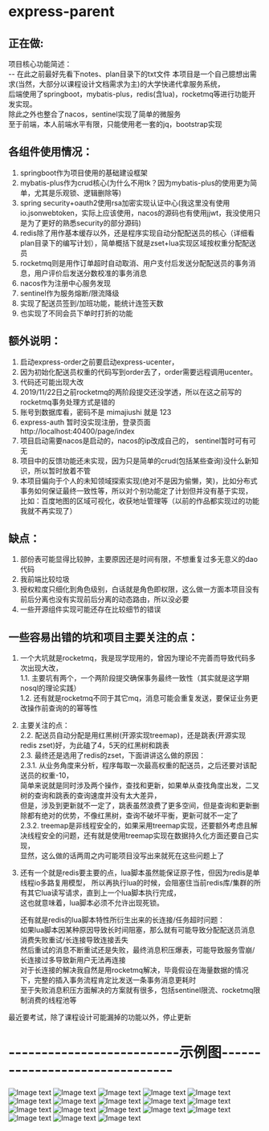 # express-parent
正在做:
--  
项目核心功能简述：   
-- 在此之前最好先看下notes、plan目录下的txt文件
本项目是一个自己臆想出需求(当然，大部分以课程设计文档需求为主)的大学快递代拿服务系统，   
后端使用了springboot，mybatis-plus，redis(含lua)，rocketmq等进行功能开发实现。   
除此之外也整合了nacos，sentinel实现了简单的微服务   
至于前端，本人前端水平有限，只能使用老一套的jq，bootstrap实现   

各组件使用情况：
--
1. springboot作为项目使用的基础建设框架    
2. mybatis-plus作为crud核心(为什么不用tk？因为mybatis-plus的使用更为简单，尤其是乐观锁、逻辑删除等)    
3. spring security+oauth2使用rsa加密实现认证中心(我这里没有使用io.jsonwebtoken，实际上应该使用，nacos的源码也有使用jjwt，我没使用只是为了更好的熟悉security的部分源码)      
4. redis除了用作基本缓存以外，还是程序实现自动分配配送员的核心（详细看plan目录下的编写计划），简单概括下就是zset+lua实现区域按权重分配配送员   
5. rocketmq则是用作订单超时自动取消、用户支付后发送分配配送员的事务消息，用户评价后发送分数校准的事务消息   
6. nacos作为注册中心服务发现   
7. sentinel作为服务熔断/限流降级    
8. 实现了配送员签到/加班功能，能统计连签天数    
9. 也实现了不同会员下单时打折的功能    

额外说明：
--
1. 启动express-order之前要启动express-ucenter，   
2. 因为初始化配送员权重的代码写到order去了，order需要远程调用ucenter。   
3. 代码还可能出现大改   
4. 2019/11/22日之前rocketmq的两阶段提交还没学透，所以在这之前写的rocketmq事务处理方式是错的   
5. 账号到数据库看，密码不是 mimajiushi 就是 123   
6. express-auth 暂时没实现注册，登录页面 http://localhost:40400/page/index   
7. 项目启动需要nacos是启动的，nacos的ip改成自己的， sentinel暂时可有可无    
8. 项目中的反馈功能还未实现，因为只是简单的crud(包括某些查询)没什么新知识，所以暂时放着不管
9. 本项目偏向于个人的未知领域探索实现(绝对不是因为偷懒，笑)，比如分布式事务如何保证最终一致性等，所以对个别功能定了计划但并没有基于实现，   
    比如：百度地图的区域可视化，收获地址管理等（以前的作品都实现过的功能我就不再实现了）

缺点：
--
1. 部份表可能显得比较肿，主要原因还是时间有限，不想重复过多无意义的dao代码    
2. 我前端比较垃圾    
3. 授权粒度只细化到角色级别，白话就是角色即权限，这么做一方面本项目没有前后分离也没有实现前后分离的动态路由，所以没必要   
4. 一些开源组件实现可能还存在比较细节的错误    

一些容易出错的坑和项目主要关注的点：
--
1. 一个大坑就是rocketmq，我是现学现用的，曾因为理论不完善而导致代码多次出现大改，   
    1.1. 主要坑有两个，一个两阶段提交确保事务最终一致性（其实就是这学期nosql的理论实践）  
    1.2. 还有就是rocketmq不同于其它mq，消息可能会重复发送，要保证业务更改操作前查询的的幂等性   
2. 主要关注的点：    
    2.2. 配送员自动分配是用红黑树(开源实现treemap)，还是跳表(开源实现redis zset)好，为此磕了4，5天的红黑树和跳表    
    2.3. 最终还是选用了redis的zset，下面讲讲这么做的原因：   
        2.3.1. 从业务角度来分析，程序每取一次最高权重的配送员，之后还要对该配送员的权重-10，   
               简单来说就是同时涉及两个操作，查找和更新，如果单从查找角度出发，二叉树的查询和跳表的查询速度并没有太大差异，   
               但是，涉及到更新就不一定了，跳表虽然浪费了更多空间，但是查询和更新删除都有绝对的优势，不像红黑树，查询不破坏平衡，更新可就不一定了    
        2.3.2. treemap是非线程安全的，如果采用treemap实现，还要额外考虑且解决线程安全的问题，还有就是使用treemap实现在数据持久化方面还要自己实现，   
               显然，这么做的话两周之内可能项目没写出来就死在这些问题上了       
3. 还有一个就是redis要主要的点，lua脚本虽然能保证原子性，但因为redis是单线程io多路复用模型，
    所以再执行lua的时候，会阻塞住当前redis库/集群的所有其它lua读写请求，直到上一个lua脚本执行完成，   
    这也就意味着，lua脚本必须不允许出现死锁。   
    
    还有就是redis的lua脚本特性所衍生出来的长连接/任务超时问题：   
    如果lua脚本因某种原因导致长时间阻塞，那么就有可能导致分配配送员消息消费失败重试/长连接导致连接丢失   
    然后重试的消息不断重试还是失败，最终消息积压爆表，可能导致服务雪崩/长连接过多导致新用户无法再连接   
    对于长连接的解决我自然是用rocketmq解决，毕竟假设在海量数据的情况下，完整的插入事务流程肯定比发送一条事务消息更耗时   
    至于失败消息积压方面解决的方案就有很多，包括sentinel限流、rocketmq限制消费的线程池等
       
    
最近要考试，除了课程设计可能漏掉的功能以外，停止更新

# --------------------------示例图-------------------------------

![Image text](<http://www.wenjie.store/express-parent%E4%B8%8B%E5%8D%95%E9%A1%B5.png>)
![Image text](<http://www.wenjie.store/express-parent%E5%AE%8C%E6%88%90%E8%AE%A2%E5%8D%95.png>)
![Image text](<http://www.wenjie.store/express-parent%E6%97%B6%E9%97%B4%E6%9F%A5%E8%AF%A2%E8%8C%83%E5%9B%B4%E5%86%85%E4%B8%89%E7%A7%8D%E8%AE%A2%E5%8D%95%E7%9A%84%E4%BA%A4%E6%98%93%E6%83%85%E5%86%B5.png>)
![Image text](<http://www.wenjie.store/express-parent%E6%97%B6%E9%97%B4%E6%9F%A5%E8%AF%A2%E9%85%8D%E9%80%81%E5%91%98%E5%AE%8C%E6%88%90%E5%8D%95%E6%95%B0.png>)
![Image text](<http://www.wenjie.store/express-parent%E6%9F%A5%E7%9C%8B%E8%AE%A2%E5%8D%95%E8%AF%A6%E6%83%85.png>)
![Image text](<http://www.wenjie.store/express-parent%E6%9F%A5%E7%9C%8B%E8%AE%A2%E5%8D%95%E9%A1%B5.png>)
![Image text](<http://www.wenjie.store/express-parent%E7%94%A8%E6%88%B7%E8%AF%84%E4%BB%B7%E6%9F%A5%E7%9C%8B.png>)
![Image text](<http://www.wenjie.store/express-parent%E7%99%BB%E5%BD%95%E5%90%8E%E9%A6%96%E9%A1%B5.png>)
![Image text](<http://www.wenjie.store/express-parent%E7%AE%A1%E7%90%86%E5%91%98%E6%9F%A5%E7%9C%8B%E7%94%A8%E6%88%B7%E5%88%97%E8%A1%A8.png>)
![Image text](<http://www.wenjie.store/express-parent%E7%AE%A1%E7%90%86%E5%91%98%E6%9F%A5%E7%9C%8B%E7%94%A8%E6%88%B7%E7%AD%BE%E5%88%B0.png>)
![Image text](<http://www.wenjie.store/express-parent%E7%AE%A1%E7%90%86%E5%91%98%E6%9F%A5%E7%9C%8B%E8%AE%A2%E5%8D%95%E5%88%97%E8%A1%A8.png>)
![Image text](<http://www.wenjie.store/express-parent%E7%AE%A1%E7%90%86%E5%91%98%E9%A6%96%E9%A1%B5.png>)
![Image text](<http://www.wenjie.store/express-parent%E8%87%AA%E5%B7%B1%E4%BF%A1%E6%81%AF%E6%9F%A5%E7%9C%8B.png>)
![Image text](<http://www.wenjie.store/express-parent%E8%AE%A2%E5%8D%95%E5%BC%82%E5%B8%B8.png>)
![Image text](<http://www.wenjie.store/express-parent%E9%85%8D%E9%80%81%E5%91%98%E6%9F%A5%E7%9C%8B%E8%AE%A2%E5%8D%95%E5%88%97%E8%A1%A8.png>)
![Image text](<http://www.wenjie.store/express-parent%E9%85%8D%E9%80%81%E5%91%98%E6%9F%A5%E7%9C%8B%E8%AF%84%E4%BB%B7.png>)
![Image text](<http://www.wenjie.store/express-parent%E9%85%8D%E9%80%81%E5%91%98%E7%AD%BE%E5%88%B0.png>)
![Image text](<http://www.wenjie.store/express-parent%E9%85%8D%E9%80%81%E5%91%98%E9%A6%96%E9%A1%B5.png>)
